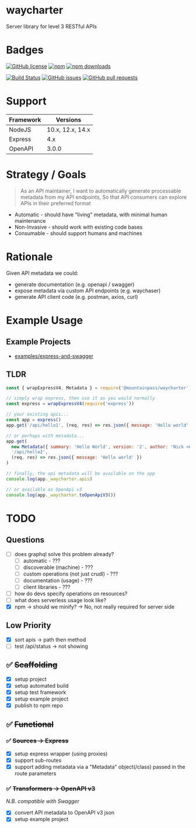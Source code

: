 # waycharter

Server library for level 3 RESTful APIs

# Badges

[![GitHub license](https://img.shields.io/github/license/mountain-pass/waycharter)](https://github.com/mountain-pass/waycharter/blob/master/LICENSE) [![npm](https://img.shields.io/npm/v/@mountainpass/waycharter)](https://www.npmjs.com/package/@mountainpass/waycharter) [![npm downloads](https://img.shields.io/npm/dm/@mountainpass/waycharter)](https://www.npmjs.com/package/@mountainpass/waycharter)

[![Build Status](<https://github.com/mountain-pass/waycharter/workflows/Test%20and%20Bump%20(on%20push%20to%20main%20branch)/badge.svg>)](https://github.com/mountain-pass/waycharter/actions?query=workflow%3A"Test+and+Bump+%28on+push+to+main+branch%29") [![GitHub issues](https://img.shields.io/github/issues/mountain-pass/waycharter)](https://github.com/mountain-pass/waycharter/issues) [![GitHub pull requests](https://img.shields.io/github/issues-pr/mountain-pass/waycharter)](https://github.com/mountain-pass/waycharter/pulls)

<!-- [![Maintainability](https://api.codeclimate.com/v1/badges/532f3a287fbffed6f295/maintainability)](https://codeclimate.com/github/mountain-pass/waychaser/maintainability) [![Test Coverage](https://api.codeclimate.com/v1/badges/532f3a287fbffed6f295/test_coverage)](https://codeclimate.com/github/mountain-pass/waychaser/test_coverage) -->

# Support

| Framework | Versions         |
| --------- | ---------------- |
| NodeJS    | 10.x, 12.x, 14.x |
| Express   | 4.x              |
| OpenAPI   | 3.0.0            |

# Strategy / Goals

> As an API maintainer,
> I want to automatically generate processable metadata from my API endpoints,
> So that API consumers can explore APIs in their preferred format

- Automatic - should have "living" metadata, with minimal human maintenance
- Non-Invasive - should work with existing code bases
- Consumable - should support humans and machines

# Rationale

Given API metadata we could:

- generate documentation (e.g. openapi / swagger)
- expose metadata via custom API endpoints (e.g. waychaser)
- generate API client code (e.g. postman, axios, curl)

# Example Usage

## Example Projects

- [examples/express-and-swagger](examples/express-and-swagger)

## TLDR

```javascript
const { wrapExpressV4, Metadata } = require('@mountainpass/waycharter')

// simply wrap express, then use it as you would normally
const express = wrapExpressV4(require('express'))

// your existing apis...
const app = express()
app.get('/api/hello1', (req, res) => res.json({ message: 'Hello world' }))

// or perhaps with metadata...
app.get(
  new Metadata({ summary: 'Hello World', version: '2', author: 'Nick <nick@foo.bar>', tags: ['awesome'] }),
  '/api/hello2',
  (req, res) => res.json({ message: 'Hello world' })
)

// finally, the api metadata will be available on the app
console.log(app._waycharter.apis)

// or available as OpenApi v3
console.log(app._waycharter.toOpenApiV3())
```

# TODO

## Questions

- [ ] does graphql solve this problem already?
  - [ ] automatic - ???
  - [ ] discoverable (machine) - ???
  - [ ] custom operations (not just crudl) - ???
  - [ ] documentation (usage) - ???
  - [ ] client libraries - ???
- [ ] how do devs specify operations on resources?
- [ ] what does serverless usage look like?
- [x] npm -> should we minify? -> No, not really required for server side

## Low Priority

- [x] sort apis -> path then method
- [ ] test /api/status -> not showing

## :white_check_mark: ~~Scaffolding~~

- [x] setup project
- [x] setup automated build
- [x] setup test framework
- [x] setup example project
- [x] publish to npm repo

## :white_check_mark: ~~Functional~~

### :white_check_mark: ~~Sources -> Express~~

- [x] setup express wrapper (using proxies)
- [x] support sub-routes
- [x] support adding metadata via a "Metadata" object(/class) passed in the route parameters

### :white_check_mark: ~~Transformers -> OpenAPI v3~~

_N.B. compatible with Swagger_

- [x] convert API metadata to OpenAPI v3 json
- [x] setup example project
